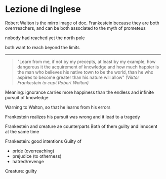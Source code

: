 # Lezione di Inglese


Robert Walton is the mirro image of doc. Frankestein because they are both overrreachers, and can be both associated to the myth of prometeus

nobody had reached yet the north pole

both want to reach beyond the limits

---


> "Learn from me, if not by my precepts, at least by my example, how dangerous it the acquirement of knowledge and how much happier is the man who believes his native town to be the world, than he who aspires to become greater than his nature will allow" 
> _(Viktor Frankestein to capt Robert Walton)_

Meaning: ignorance carries more happiness than the endless and infinite pursuit of knowledge


Warning to Walton, so that he learns from his errors

Frankestein realizes his pursuit was wrong and it lead to a tragedy

Frankestein and creature ae counterparts
Both of them guilty and innocent at the same time


Frankestein: good intentions
Guilty of
* pride (overreaching)
* prejudice (to otherness)
* hatred/revenge


Creature: guilty


<!--stackedit_data:
eyJoaXN0b3J5IjpbNTcxNjQyMTc2LDE0MzY4Nzg3NDMsLTE1OT
Y0ODM0MV19
-->